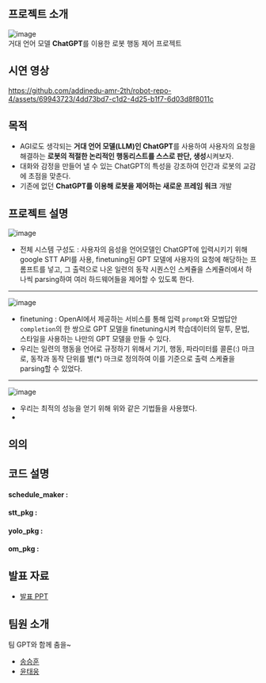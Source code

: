 ## 프로젝트 소개
![image](https://github.com/addinedu-amr-2th/robot-repo-4/assets/69943723/6ddb8631-cdef-4fba-96a8-c331b6a238a2)  
거대 언어 모델 **ChatGPT**를 이용한 로봇 행동 제어 프로젝트  
## 시연 영상
https://github.com/addinedu-amr-2th/robot-repo-4/assets/69943723/4dd73bd7-c1d2-4d25-b1f7-6d03d8f8011c

## 목적
- AGI로도 생각되는 **거대 언어 모델(LLM)인 ChatGPT**를 사용하여 사용자의 요청을 해결하는 **로봇의 적절한 논리적인 행동리스트를 스스로 판단, 생성**시켜보자.
- 대화와 감정을 만들어 낼 수 있는 ChatGPT의 특성을 강조하여 인간과 로봇의 교감에 초점을 맞춘다.
- 기존에 없던 **ChatGPT를 이용해 로봇을 제어하는 새로운 프레임 워크** 개발
## 프로젝트 설명  
![image](https://github.com/addinedu-amr-2th/robot-repo-4/assets/69943723/50715f88-4995-45c1-b898-55eb4362f75f)
- 전체 시스템 구성도 : 사용자의 음성을 언어모델인 ChatGPT에 입력시키기 위해 google STT API를 사용, finetuning된 GPT 모델에 사용자의 요청에 해당하는 프롬프트를 넣고, 그 출력으로 나온 일련의 동작 시퀀스인 스케쥴을 스케쥴러에서 하나씩 parsing하여 여러 하드웨어들을 제어할 수 있도록 한다.
---
![image](https://github.com/addinedu-amr-2th/robot-repo-4/assets/69943723/5e9705f0-48b4-464d-b9ba-a34386d5ad65)
- finetuning : OpenAI에서 제공하는 서비스를 통해 입력 `prompt`와 모범답안 `completion`의 한 쌍으로 GPT 모델을 finetuning시켜 학습데이터의 말투, 문법, 스타일을 사용하는 나만의 GPT 모델을 만들 수 있다.
- 우리는 일련의 행동을 언어로 규정하기 위해서 기기, 행동, 파라미터를 콜론(:) 마크로, 동작과 동작 단위를 별(*) 마크로 정의하여 이를 기준으로 출력 스케쥴을 parsing할 수 있었다.
---
![image](https://github.com/addinedu-amr-2th/robot-repo-4/assets/69943723/25b1b54c-73ec-4eae-bad2-941725adcc03)
- 우리는 최적의 성능을 얻기 위해 위와 같은 기법들을 사용했다.
- 
## 의의


## 코드 설명
#### schedule_maker : 
#### stt_pkg : 
#### yolo_pkg : 
#### om_pkg : 
## 발표 자료
- [발표 PPT](https://docs.google.com/presentation/d/1Db-Mb1rRizueh5NoOPT9ax4vFm7Z98R1q-yJYuG1zGs/edit?usp=sharing)
## 팀원 소개
팀 GPT와 함께 춤을~
- [송승훈](https://github.com/addinedu-amr-2th/robot-repo-4/tree/ssh)
- [윤태웅](https://github.com/addinedu-amr-2th/robot-repo-4/tree/ytw)

